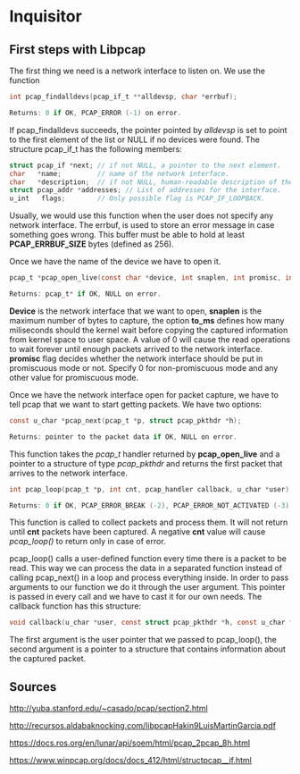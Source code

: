 # Inquisitor

## First steps with Libpcap

The first thing we need is a network interface to listen on. We use the function

```c
int pcap_findalldevs(pcap_if_t **alldevsp, char *errbuf);

Returns: 0 if OK, PCAP_ERROR (-1) on error.
```

If pcap_findalldevs succeeds, the pointer pointed by *alldevsp* is set to point to the first element of the list or NULL if no devices were found. The structure pcap_if_t has the following members:

```c
struct pcap_if *next; // if not NULL, a pointer to the next element.
char   *name;         // name of the network interface.
char   *description;  // if not NULL, human-readable description of the device.
struct pcap_addr *addresses; // List of addresses for the interface.
u_int   flags;        // Only possible flag is PCAP_IF_LOOPBACK.
```

Usually, we would use this function when the user does not specify any network interface. The errbuf, is used to store an error message in case something goes wrong. This buffer must be able to hold at least **PCAP_ERRBUF_SIZE** bytes (defined as 256).

Once we have the name of the device we have to open it.

```c
pcap_t *pcap_open_live(const char *device, int snaplen, int promisc, int to_ms, char *errbuf);

Returns: pcap_t* if OK, NULL on error.
```

**Device** is the network interface that we want to open, **snaplen** is the maximum number of bytes to capture, the option **to_ms** defines how many miliseconds should the kernel wait before copying the captured information from kernel space to user space. A value of 0 will cause the read operations to wait forever until enough packets arrived to the network interface. **promisc** flag decides whether the network interface should be put in promiscuous mode or not. Specify 0 for non-promiscuous mode and any other value for promiscuous mode. 

Once we have the network interface open for packet capture, we have to tell pcap that we want to start getting packets. We have two options:

```c
const u_char *pcap_next(pcap_t *p, struct pcap_pkthdr *h);

Returns: pointer to the packet data if OK, NULL on error.
```

This function takes the *pcap_t* handler returned by **pcap_open_live** and a pointer to a structure of type *pcap_pkthdr* and returns the first packet that arrives to the network interface.

```c
int pcap_loop(pcap_t *p, int cnt, pcap_handler callback, u_char *user);

Returns: 0 if OK, PCAP_ERROR_BREAK (-2), PCAP_ERROR_NOT_ACTIVATED (-3) or PCAP_ERROR (-1).
```

This function is called to collect packets and process them. It will not return until **cnt** packets have been captured. A negative **cnt** value will cause *pcap_loop()* to return only in case of error.

pcap_loop() calls a user-defined function every time there is a packet to be read. This way we can process the data in a separated function instead of calling pcap_next() in a loop and process everything inside. In order to pass arguments to our function we do it through the user argument. This pointer is passed in every call and we have to cast it for our own needs. The callback function has this structure:

```c
void callback(u_char *user, const struct pcap_pkthdr *h, const u_char *bytes)
```

The first argument is the user pointer that we passed to pcap_loop(), the second argument is a pointer to a structure that contains information about the captured packet. 

## Sources

http://yuba.stanford.edu/~casado/pcap/section2.html

http://recursos.aldabaknocking.com/libpcapHakin9LuisMartinGarcia.pdf

https://docs.ros.org/en/lunar/api/soem/html/pcap_2pcap_8h.html

https://www.winpcap.org/docs/docs_412/html/structpcap__if.html